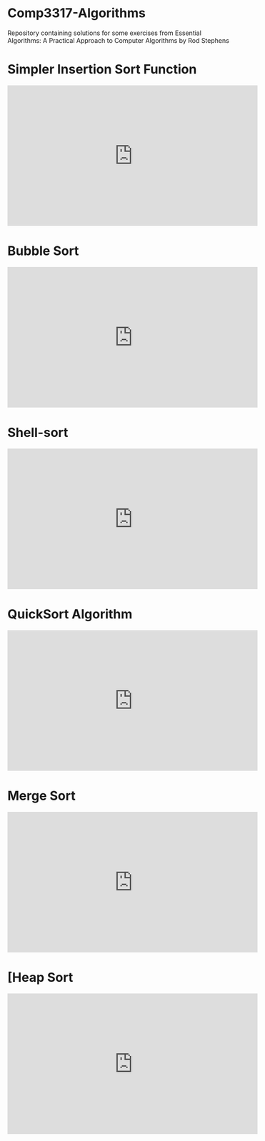 # Comp3317-Algorithms
Repository containing solutions for some exercises from Essential Algorithms: A Practical Approach to Computer Algorithms by Rod Stephens



# Simpler Insertion Sort Function
<iframe width="560" height="315" src="https://www.youtube.com/embed/hh3AkOGnnpE" frameborder="0" allowfullscreen></iframe>

# Bubble Sort

<iframe width="560" height="315" src="https://www.youtube.com/embed/BMZ6MF_l3vw" frameborder="0" allowfullscreen></iframe>

# Shell-sort

<iframe width="560" height="315" src="https://www.youtube.com/embed/CmPA7zE8mx0" frameborder="0" allowfullscreen></iframe>


# QuickSort Algorithm

<iframe width="560" height="315" src="https://www.youtube.com/embed/Z5nSXTnD1I4" frameborder="0" allowfullscreen></iframe>


# Merge Sort

<iframe width="560" height="315" src="https://www.youtube.com/embed/GCae1WNvnZM" frameborder="0" allowfullscreen></iframe>


# [Heap Sort


<iframe width="560" height="315" src="https://www.youtube.com/embed/WYII2Oau_VY" frameborder="0" allowfullscreen></iframe>
